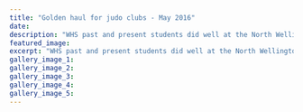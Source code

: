 ```yaml
---
title: "Golden haul for judo clubs - May 2016"
date: 
description: "WHS past and present students did well at the North Wellington Judo Open held at Wanganui High School at the weekend, Wanganui Chronicle article on 13/5/16..."
featured_image: 
excerpt: "WHS past and present students did well at the North Wellington Judo Open held at Wanganui High School at the weekend."
gallery_image_1: 
gallery_image_2: 
gallery_image_3: 
gallery_image_4: 
gallery_image_5: 
---
```

